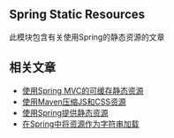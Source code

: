## Spring Static Resources

此模块包含有关使用Spring的静态资源的文章

## 相关文章

+ [使用Spring MVC的可缓存静态资源](docs/使用SpringMVC的可缓存静态资产.md)
+ [使用Maven压缩JS和CSS资源](docs/使用Maven压缩JS和CSS资源.md)
+ [使用Spring提供静态资源](docs/使用Spring提供静态资源.md)
+ [在Spring中将资源作为字符串加载](docs/在Spring中将资源作为字符串加载.md)